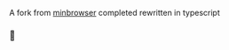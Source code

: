 A fork from [minbrowser](https://github.dev/minbrowser/min) completed rewritten in typescript

### 🚧